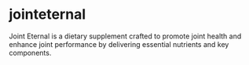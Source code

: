 # jointeternal
Joint Eternal is a dietary supplement crafted to promote joint health and enhance joint performance by delivering essential nutrients and key components.
